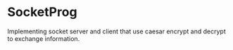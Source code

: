# SocketProg
Implementing socket server and client that use caesar encrypt and decrypt to exchange information.

